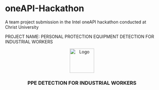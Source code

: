 # oneAPI-Hackathon
A team project submission in the Intel oneAPI hackathon conducted at Christ University

PROJECT NAME: PERSONAL PROTECTION EQUIPMENT DETECTION FOR INDUSTRIAL WORKERS
<br />
<div align="center">
    <img src="Downloads/logos.png" alt="Logo" width="80" height="80">
  </a>

  <h3 align="center">PPE DETECTION FOR INDUSTRIAL WORKERS</h3>

  <p align="center">
